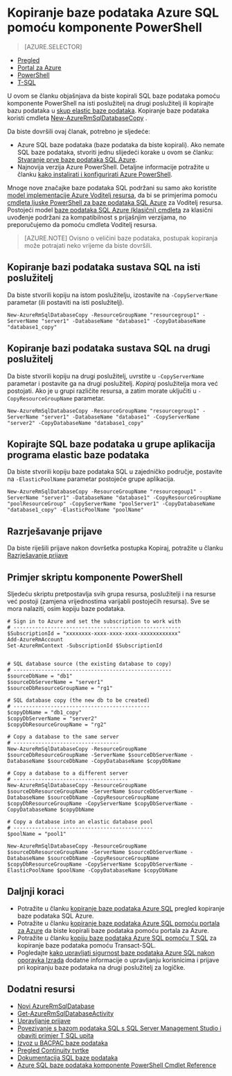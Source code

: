 <properties 
    pageTitle="Kopiranje baze podataka Azure SQL pomoću komponente PowerShell | Microsoft Azure" 
    description="Stvaranje kopije baze podataka Azure SQL pomoću komponente PowerShell" 
    services="sql-database"
    documentationCenter=""
    authors="stevestein"
    manager="jhubbard"
    editor=""/>

<tags
    ms.service="sql-database"
    ms.devlang="NA"
    ms.date="09/08/2016"
    ms.author="sstein"
    ms.workload="data-management"
    ms.topic="article"
    ms.tgt_pltfrm="NA"/>


# <a name="copy-an-azure-sql-database-using-powershell"></a>Kopiranje baze podataka Azure SQL pomoću komponente PowerShell


> [AZURE.SELECTOR]
- [Pregled](sql-database-copy.md)
- [Portal za Azure](sql-database-copy-portal.md)
- [PowerShell](sql-database-copy-powershell.md)
- [T-SQL](sql-database-copy-transact-sql.md)

U ovom se članku objašnjava da biste kopirali SQL baze podataka pomoću komponente PowerShell na isti poslužitelj na drugi poslužitelj ili kopirajte bazu podataka u [skup elastic baze podataka](sql-database-elastic-pool.md). Kopiranje baze podataka koristi cmdleta [New-AzureRmSqlDatabaseCopy](https://msdn.microsoft.com/library/mt603644.aspx) . 


Da biste dovršili ovaj članak, potrebno je sljedeće:

- Azure SQL baze podataka (baze podataka da biste kopirali). Ako nemate SQL baze podataka, stvoriti jednu slijedeći korake u ovom se članku: [Stvaranje prve baze podataka SQL Azure](sql-database-get-started.md).
- Najnovija verzija Azure PowerShell. Detaljne informacije potražite u članku [kako instalirati i konfigurirati Azure PowerShell](../powershell-install-configure.md).


Mnoge nove značajke baze podataka SQL podržani su samo ako koristite [model implementacije Azure Voditelj resursa](../azure-resource-manager/resource-group-overview.md), da bi se primjerima pomoću [cmdleta ljuske PowerShell za baze podataka SQL Azure](https://msdn.microsoft.com/library/azure/mt574084.aspx) za Voditelj resursa. Postojeći model [baze podataka SQL Azure (klasični) cmdleta](https://msdn.microsoft.com/library/azure/dn546723.aspx) za klasični uvođenje podržani za kompatibilnost s prijašnjim verzijama, no preporučujemo da pomoću cmdleta Voditelj resursa.


>[AZURE.NOTE] Ovisno o veličini baze podataka, postupak kopiranja može potrajati neko vrijeme da biste dovršili.


## <a name="copy-a-sql-database-to-the-same-server"></a>Kopiranje bazi podataka sustava SQL na isti poslužitelj

Da biste stvorili kopiju na istom poslužitelju, izostavite na `-CopyServerName` parametar (ili postaviti na isti poslužitelj).

    New-AzureRmSqlDatabaseCopy -ResourceGroupName "resourcegroup1" -ServerName "server1" -DatabaseName "database1" -CopyDatabaseName "database1_copy"

## <a name="copy-a-sql-database-to-a-different-server"></a>Kopiranje bazi podataka sustava SQL na drugi poslužitelj

Da biste stvorili kopiju na drugi poslužitelj, uvrstite u `-CopyServerName` parametar i postavite ga na drugi poslužitelj. *Kopiraj* poslužitelja mora već postojati. Ako je u grupi različite resursa, a zatim morate uključiti u `-CopyResourceGroupName` parametar.

    New-AzureRmSqlDatabaseCopy -ResourceGroupName "resourcegroup1" -ServerName "server1" -DatabaseName "database1" -CopyServerName "server2" -CopyDatabaseName "database1_copy"


## <a name="copy-a-sql-database-into-an-elastic-database-pool"></a>Kopirajte SQL baze podataka u grupe aplikacija programa elastic baze podataka

Da biste stvorili kopiju baze podataka SQL u zajedničko područje, postavite na `-ElasticPoolName` parametar postojeće grupe aplikacija.

    New-AzureRmSqlDatabaseCopy -ResourceGroupName "resourcegoup1" -ServerName "server1" -DatabaseName "database1" -CopyResourceGroupName "poolResourceGroup" -CopyServerName "poolServer1" -CopyDatabaseName "database1_copy" -ElasticPoolName "poolName"


## <a name="resolve-logins"></a>Razrješavanje prijave

Da biste riješili prijave nakon dovršetka postupka Kopiraj, potražite u članku [Razrješavanje prijave](sql-database-copy-transact-sql.md#resolve-logins-after-the-copy-operation-completes)


## <a name="example-powershell-script"></a>Primjer skriptu komponente PowerShell

Sljedeću skriptu pretpostavlja svih grupa resursa, poslužitelji i na resurse već postoji (zamjena vrijednostima varijabli postojećih resursa). Sve se mora nalaziti, osim kopiju baze podataka.

    # Sign in to Azure and set the subscription to work with
    # ------------------------------------------------------
    $SubscriptionId = "xxxxxxxx-xxxx-xxxx-xxxx-xxxxxxxxxxxx"
    Add-AzureRmAccount
    Set-AzureRmContext -SubscriptionId $SubscriptionId
    
    
    # SQL database source (the existing database to copy)
    # ---------------------------------------------------
    $sourceDbName = "db1"
    $sourceDbServerName = "server1"
    $sourceDbResourceGroupName = "rg1"
    
    # SQL database copy (the new db to be created)
    # --------------------------------------------
    $copyDbName = "db1_copy"
    $copyDbServerName = "server2"
    $copyDbResourceGroupName = "rg2"
    
    # Copy a database to the same server
    # ----------------------------------
    New-AzureRmSqlDatabaseCopy -ResourceGroupName $sourceDbResourceGroupName -ServerName $sourceDbServerName -DatabaseName $sourceDbName -CopyDatabaseName $copyDbName
    
    # Copy a database to a different server
    # -------------------------------------
    New-AzureRmSqlDatabaseCopy -ResourceGroupName $sourceDbResourceGroupName -ServerName $sourceDbServerName -DatabaseName $sourceDbName -CopyResourceGroupName $copyDbResourceGroupName -CopyServerName $copyDbServerName -CopyDatabaseName $copyDbName
    
    # Copy a database into an elastic database pool
    # ---------------------------------------------
    $poolName = "pool1"
    
    New-AzureRmSqlDatabaseCopy -ResourceGroupName $sourceDbResourceGroupName -ServerName $sourceDbServerName -DatabaseName $sourceDbName -CopyResourceGroupName $copyDbResourceGroupName -CopyServerName $copyDbServerName -ElasticPoolName $poolName -CopyDatabaseName $copyDbName



    

## <a name="next-steps"></a>Daljnji koraci

- Potražite u članku [kopiranje baze podataka Azure SQL](sql-database-copy.md) pregled kopiranje baze podataka SQL Azure.
- Potražite u članku [kopiranje baze podataka Azure SQL pomoću portala za Azure](sql-database-copy-portal.md) da biste kopirali baze podataka pomoću portala za Azure.
- Potražite u članku [kopiju baze podataka Azure SQL pomoću T SQL](sql-database-copy-transact-sql.md) za kopiranje baze podataka pomoću Transact-SQL.
- Pogledajte [kako upravljati sigurnost baze podataka Azure SQL nakon oporavka Izrada](sql-database-geo-replication-security-config.md) dodatne informacije o upravljanju korisnicima i prijave pri kopiranju baze podataka na drugi poslužitelj za logičke.


## <a name="additional-resources"></a>Dodatni resursi

- [Novi AzureRmSqlDatabase](https://msdn.microsoft.com/library/mt603644.aspx)
- [Get-AzureRmSqlDatabaseActivity](https://msdn.microsoft.com/library/mt603687.aspx)
- [Upravljanje prijave](sql-database-manage-logins.md)
- [Povezivanje s bazom podataka SQL s SQL Server Management Studio i obaviti primjer T SQL upita](sql-database-connect-query-ssms.md)
- [Izvoz u BACPAC baze podataka](sql-database-export.md)
- [Pregled Continuity tvrtke](sql-database-business-continuity.md)
- [Dokumentacija SQL baze podataka](https://azure.microsoft.com/documentation/services/sql-database/)
- [Azure SQL baze podataka komponente PowerShell Cmdlet Reference](https://msdn.microsoft.com/library/mt574084.aspx)
